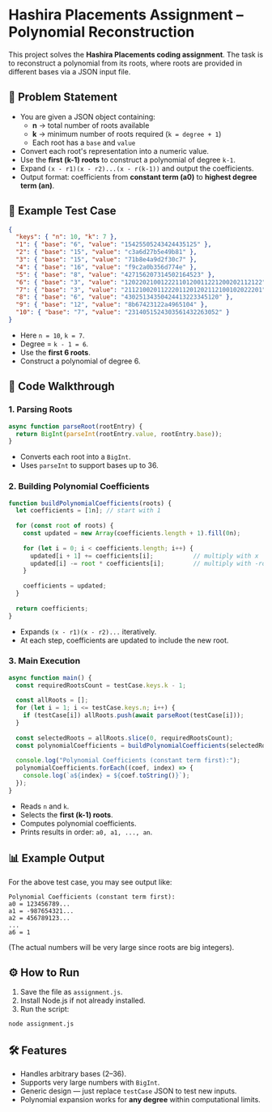 # Hashira Placements Assignment – Polynomial Reconstruction

This project solves the **Hashira Placements coding assignment**. The task is to reconstruct a polynomial from its roots, where roots are provided in different bases via a JSON input file.

## 🚀 Problem Statement

* You are given a JSON object containing:
  * **n** → total number of roots available
  * **k** → minimum number of roots required (`k = degree + 1`)
  * Each root has a `base` and `value`
* Convert each root's representation into a numeric value.
* Use the **first (k-1) roots** to construct a polynomial of degree `k-1`.
* Expand `(x - r1)(x - r2)...(x - r(k-1))` and output the coefficients.
* Output format: coefficients from **constant term (a0)** to **highest degree term (an)**.

## 📂 Example Test Case

```json
{
  "keys": { "n": 10, "k": 7 },
  "1": { "base": "6", "value": "15425505243424435125" },
  "2": { "base": "15", "value": "c3a6d27b5e49b81" },
  "3": { "base": "15", "value": "71b8e4a9d2f30c7" },
  "4": { "base": "16", "value": "f9c2a0b356d774e" },
  "5": { "base": "8", "value": "427156207314502164523" },
  "6": { "base": "3", "value": "12022021001222110120011221200202112122" },
  "7": { "base": "3", "value": "21121002011222011201202112100102022201" },
  "8": { "base": "6", "value": "43025134350424413223345120" },
  "9": { "base": "12", "value": "8b67423122a4965104" },
  "10": { "base": "7", "value": "2314051524303561432263052" }
}
```

* Here `n = 10`, `k = 7`.
* Degree = `k - 1 = 6`.
* Use the **first 6 roots**.
* Construct a polynomial of degree 6.

## 🧩 Code Walkthrough

### 1. Parsing Roots

```javascript
async function parseRoot(rootEntry) {
  return BigInt(parseInt(rootEntry.value, rootEntry.base));
}
```

* Converts each root into a `BigInt`.
* Uses `parseInt` to support bases up to 36.

### 2. Building Polynomial Coefficients

```javascript
function buildPolynomialCoefficients(roots) {
  let coefficients = [1n]; // start with 1
  
  for (const root of roots) {
    const updated = new Array(coefficients.length + 1).fill(0n);
    
    for (let i = 0; i < coefficients.length; i++) {
      updated[i + 1] += coefficients[i];           // multiply with x
      updated[i] -= root * coefficients[i];        // multiply with -root
    }
    
    coefficients = updated;
  }
  
  return coefficients;
}
```

* Expands `(x - r1)(x - r2)...` iteratively.
* At each step, coefficients are updated to include the new root.

### 3. Main Execution

```javascript
async function main() {
  const requiredRootsCount = testCase.keys.k - 1;
  
  const allRoots = [];
  for (let i = 1; i <= testCase.keys.n; i++) {
    if (testCase[i]) allRoots.push(await parseRoot(testCase[i]));
  }
  
  const selectedRoots = allRoots.slice(0, requiredRootsCount);
  const polynomialCoefficients = buildPolynomialCoefficients(selectedRoots);
  
  console.log("Polynomial Coefficients (constant term first):");
  polynomialCoefficients.forEach((coef, index) => {
    console.log(`a${index} = ${coef.toString()}`);
  });
}
```

* Reads `n` and `k`.
* Selects the **first (k-1) roots**.
* Computes polynomial coefficients.
* Prints results in order: `a0, a1, ..., an`.

## 📊 Example Output

For the above test case, you may see output like:

```
Polynomial Coefficients (constant term first):
a0 = 123456789...
a1 = -987654321...
a2 = 456789123...
...
a6 = 1
```

(The actual numbers will be very large since roots are big integers).

## ⚙️ How to Run

1. Save the file as `assignment.js`.
2. Install Node.js if not already installed.
3. Run the script:

```bash
node assignment.js
```

## 🛠️ Features

* Handles arbitrary bases (2–36).
* Supports very large numbers with `BigInt`.
* Generic design — just replace `testCase` JSON to test new inputs.
* Polynomial expansion works for **any degree** within computational limits.